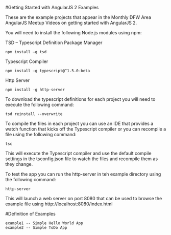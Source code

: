 #Getting Started with AngularJS 2 Examples

These are the example projects that appear in the Monthly DFW Area AngularJS Meetup Videos on getting started with AngularJS 2.

You will need to install the following Node.js modules using npm:

TSD – Typescript Definition Package Manager

    npm install –g tsd

Typescript Compiler

    npm install –g typescript@^1.5.0-beta
    
Http Server

    npm install -g http-server
    
To download the typescript definitions for each project you will need to execute the following command:

    tsd reinstall --overwrite

To compile the files in each project you can use an IDE that provides a watch function that kicks off the Typescript 
compiler or you can recompile a file using the following command:

    tsc
    
This will execute the Typescript compiler and use the default compile settings in the tsconfig.json file to watch the 
files and recompile them as they change.

To test the app you can run the http-server in teh example directory using the following command:

    http-server
   
This will launch a web server on port 8080 that can be used to browse the example file using http://localhost:8080/index.html

#Definition of Examples

    example1 -- Simple Hello World App
    example2 -- Simple ToDo App
